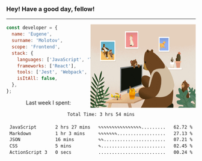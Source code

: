 ### Hey! Have a good day, fellow!
---
<img align='right' alt='GIF' vertical-align='center' src='./src/giphy.gif' width='280px' height='222px'/>

```javascript
const developer = {
  name: 'Eugene',
  surname: 'Molotov',
  scope: 'Frontend',
  stack: {
    languages: ['JavaScript', 'TypeScript'],
    frameworks: ['React'],
    tools: ['Jest', 'Webpack', 'Sass'],
    isItAll: false,
  },
};
```
<p align="center">
  Last week I spent:
</p>
<div align="center">
<!--START_SECTION:waka-->

```txt
Total Time: 3 hrs 54 mins

JavaScript       2 hrs 27 mins   ✎✎✎✎✎✎✎✎✎✎✎✎✎✎✎✎.........   62.72 %
Markdown         1 hr 3 mins     ✎✎✎✎✎✎✎..................   27.13 %
JSON             16 mins         ✎✎.......................   07.21 %
CSS              5 mins          ✎........................   02.45 %
ActionScript 3   0 secs          .........................   00.24 %
```

<!--END_SECTION:waka-->

